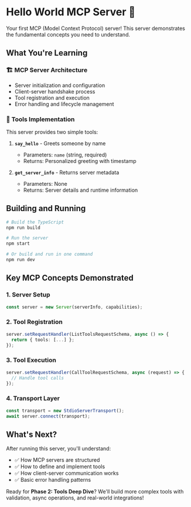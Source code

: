 # Hello World MCP Server 👋

Your first MCP (Model Context Protocol) server! This server demonstrates the fundamental concepts you need to understand.

## What You're Learning

### 🏗️ **MCP Server Architecture**
- Server initialization and configuration
- Client-server handshake process
- Tool registration and execution
- Error handling and lifecycle management

### 🔧 **Tools Implementation**
This server provides two simple tools:

1. **`say_hello`** - Greets someone by name
   - Parameters: `name` (string, required)
   - Returns: Personalized greeting with timestamp

2. **`get_server_info`** - Returns server metadata
   - Parameters: None
   - Returns: Server details and runtime information

## Building and Running

```bash
# Build the TypeScript
npm run build

# Run the server
npm start

# Or build and run in one command
npm run dev
```

## Key MCP Concepts Demonstrated

### 1. **Server Setup**
```typescript
const server = new Server(serverInfo, capabilities);
```

### 2. **Tool Registration**
```typescript
server.setRequestHandler(ListToolsRequestSchema, async () => {
  return { tools: [...] };
});
```

### 3. **Tool Execution**
```typescript
server.setRequestHandler(CallToolRequestSchema, async (request) => {
  // Handle tool calls
});
```

### 4. **Transport Layer**
```typescript
const transport = new StdioServerTransport();
await server.connect(transport);
```

## What's Next?

After running this server, you'll understand:
- ✅ How MCP servers are structured
- ✅ How to define and implement tools
- ✅ How client-server communication works
- ✅ Basic error handling patterns

Ready for **Phase 2: Tools Deep Dive**? We'll build more complex tools with validation, async operations, and real-world integrations!